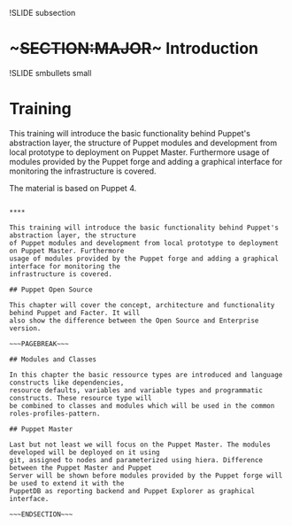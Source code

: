 !SLIDE subsection

# ~~~SECTION:MAJOR~~~ Introduction

!SLIDE smbullets small

# Training

This training will introduce the basic functionality behind Puppet's abstraction layer, the structure
of Puppet modules and development from local prototype to deployment on Puppet Master. Furthermore
usage of modules provided by the Puppet forge and adding a graphical interface for monitoring the 
infrastructure is covered.

The material is based on Puppet 4.

~~~SECTION:handouts~~~

****

This training will introduce the basic functionality behind Puppet's abstraction layer, the structure
of Puppet modules and development from local prototype to deployment on Puppet Master. Furthermore
usage of modules provided by the Puppet forge and adding a graphical interface for monitoring the 
infrastructure is covered.

## Puppet Open Source

This chapter will cover the concept, architecture and functionality behind Puppet and Facter. It will
also show the difference between the Open Source and Enterprise version.

~~~PAGEBREAK~~~

## Modules and Classes

In this chapter the basic ressource types are introduced and language constructs like dependencies,
resource defaults, variables and variable types and programmatic constructs. These resource type will
be combined to classes and modules which will be used in the common roles-profiles-pattern.

## Puppet Master

Last but not least we will focus on the Puppet Master. The modules developed will be deployed on it using
git, assigned to nodes and parameterized using hiera. Difference between the Puppet Master and Puppet
Server will be shown before modules provided by the Puppet forge will be used to extend it with the
PuppetDB as reporting backend and Puppet Explorer as graphical interface.

~~~ENDSECTION~~~
